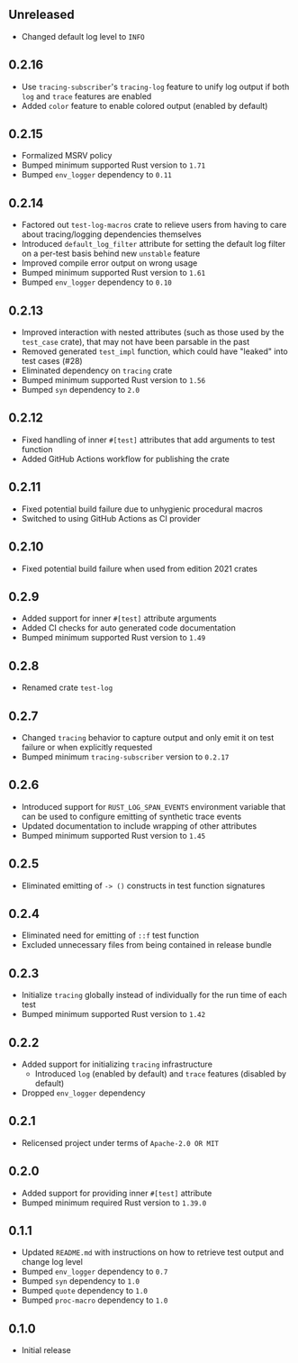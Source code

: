 Unreleased
----------
- Changed default log level to `INFO`


0.2.16
------
- Use `tracing-subscriber`'s `tracing-log` feature to unify log output
  if both `log` and `trace` features are enabled
- Added `color` feature to enable colored output (enabled by default)


0.2.15
------
- Formalized MSRV policy
- Bumped minimum supported Rust version to `1.71`
- Bumped `env_logger` dependency to `0.11`


0.2.14
------
- Factored out `test-log-macros` crate to relieve users from having to
  care about tracing/logging dependencies themselves
- Introduced `default_log_filter` attribute for setting the default log
  filter on a per-test basis behind new `unstable` feature
- Improved compile error output on wrong usage
- Bumped minimum supported Rust version to `1.61`
- Bumped `env_logger` dependency to `0.10`


0.2.13
------
- Improved interaction with nested attributes (such as those used by the
  `test_case` crate), that may not have been parsable in the past
- Removed generated `test_impl` function, which could have "leaked" into
  test cases (#28)
- Eliminated dependency on `tracing` crate
- Bumped minimum supported Rust version to `1.56`
- Bumped `syn` dependency to `2.0`


0.2.12
------
- Fixed handling of inner `#[test]` attributes that add arguments to
  test function
- Added GitHub Actions workflow for publishing the crate


0.2.11
------
- Fixed potential build failure due to unhygienic procedural macros
- Switched to using GitHub Actions as CI provider


0.2.10
------
- Fixed potential build failure when used from edition 2021 crates


0.2.9
-----
- Added support for inner `#[test]` attribute arguments
- Added CI checks for auto generated code documentation
- Bumped minimum supported Rust version to `1.49`


0.2.8
-----
- Renamed crate `test-log`


0.2.7
-----
- Changed `tracing` behavior to capture output and only emit it on test
  failure or when explicitly requested
- Bumped minimum `tracing-subscriber` version to `0.2.17`


0.2.6
-----
- Introduced support for `RUST_LOG_SPAN_EVENTS` environment variable
  that can be used to configure emitting of synthetic trace events
- Updated documentation to include wrapping of other attributes
- Bumped minimum supported Rust version to `1.45`


0.2.5
-----
- Eliminated emitting of `-> ()` constructs in test function signatures


0.2.4
-----
- Eliminated need for emitting of `::f` test function
- Excluded unnecessary files from being contained in release bundle


0.2.3
-----
- Initialize `tracing` globally instead of individually for the run time
  of each test
- Bumped minimum supported Rust version to `1.42`


0.2.2
-----
- Added support for initializing `tracing` infrastructure
  - Introduced `log` (enabled by default) and `trace` features (disabled
    by default)
- Dropped `env_logger` dependency


0.2.1
-----
- Relicensed project under terms of `Apache-2.0 OR MIT`


0.2.0
-----
- Added support for providing inner `#[test]` attribute
- Bumped minimum required Rust version to `1.39.0`


0.1.1
-----
- Updated `README.md` with instructions on how to retrieve test output
  and change log level
- Bumped `env_logger` dependency to `0.7`
- Bumped `syn` dependency to `1.0`
- Bumped `quote` dependency to `1.0`
- Bumped `proc-macro` dependency to `1.0`


0.1.0
-----
- Initial release
